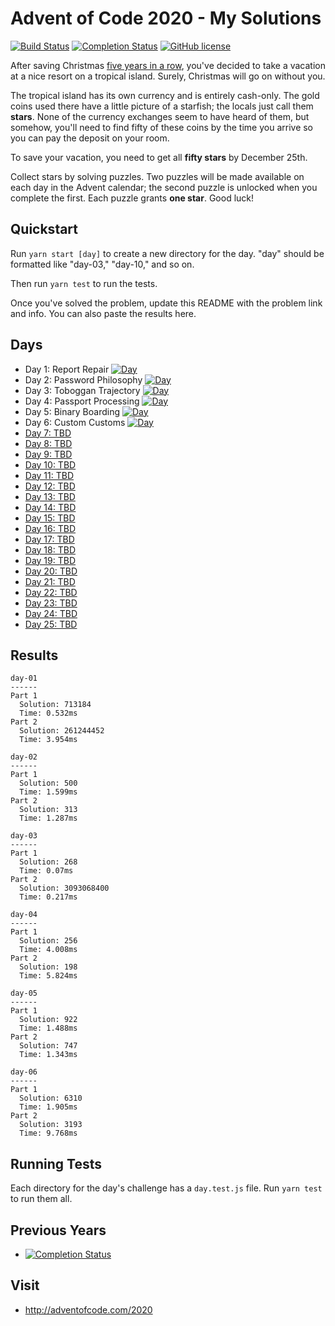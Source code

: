# Advent of Code 2020 - My Solutions
[![Build Status](https://github.com/jamieshark/advent-of-code-2020/workflows/build/badge.svg)](https://github.com/jamieshark/advent-of-code-2020/actions)
[![Completion Status](https://img.shields.io/endpoint?url=https://raw.githubusercontent.com/jamieshark/advent-of-code-2020/master/.github/badges/completion.json)](https://github.com/jamieshark/advent-of-code-2020)
[![GitHub license](https://img.shields.io/badge/license-MIT-blue.svg)](https://raw.githubusercontent.com/jamieshark/advent-of-code-2020/master/LICENSE)

After saving Christmas [five years in a row](https://adventofcode.com/events), you've decided to take a vacation at a nice resort on a tropical island. Surely, Christmas will go on without you.

The tropical island has its own currency and is entirely cash-only. The gold coins used there have a little picture of a starfish; the locals just call them **stars**. None of the currency exchanges seem to have heard of them, but somehow, you'll need to find fifty of these coins by the time you arrive so you can pay the deposit on your room.

To save your vacation, you need to get all **fifty stars** by December 25th.

Collect stars by solving puzzles. Two puzzles will be made available on each day in the Advent calendar; the second puzzle is unlocked when you complete the first. Each puzzle grants **one star**. Good luck!


## Quickstart

Run `yarn start [day]` to create a new directory for the day. "day" should be formatted like "day-03," "day-10," and so on.

Then run `yarn test` to run the tests.

Once you've solved the problem, update this README with the problem link and info. You can also paste the results here.
## Days

- Day 1: Report Repair [![Day](https://badgen.net/badge/01/%E2%98%85%E2%98%85/blue)](src/day-01)
- Day 2: Password Philosophy [![Day](https://badgen.net/badge/02/%E2%98%85%E2%98%85/blue)](src/day-02)
- Day 3: Toboggan Trajectory [![Day](https://badgen.net/badge/03/%E2%98%85%E2%98%85/blue)](src/day-03)
- Day 4: Passport Processing [![Day](https://badgen.net/badge/04/%E2%98%85%E2%98%85/blue)](src/day-04)
- Day 5: Binary Boarding [![Day](https://badgen.net/badge/05/%E2%98%85%E2%98%85/blue)](src/day-05)
- Day 6: Custom Customs [![Day](https://badgen.net/badge/06/%E2%98%85%E2%98%85/blue)](src/day-06)
- [Day 7: TBD](src/day-07/)
- [Day 8: TBD](src/day-08/)
- [Day 9: TBD](src/day-09/)
- [Day 10: TBD](src/day-10/)
- [Day 11: TBD](src/day-11/)
- [Day 12: TBD](src/day-12/)
- [Day 13: TBD](src/day-13/)
- [Day 14: TBD](src/day-14/)
- [Day 15: TBD](src/day-15/)
- [Day 16: TBD](src/day-16/)
- [Day 17: TBD](src/day-17/)
- [Day 18: TBD](src/day-18/)
- [Day 19: TBD](src/day-19/)
- [Day 20: TBD](src/day-20/)
- [Day 21: TBD](src/day-21/)
- [Day 22: TBD](src/day-22/)
- [Day 23: TBD](src/day-23/)
- [Day 24: TBD](src/day-24/)
- [Day 25: TBD](src/day-25/)

## Results
```
day-01
------
Part 1
  Solution: 713184
  Time: 0.532ms
Part 2
  Solution: 261244452
  Time: 3.954ms

day-02
------
Part 1
  Solution: 500
  Time: 1.599ms
Part 2
  Solution: 313
  Time: 1.287ms

day-03
------
Part 1
  Solution: 268
  Time: 0.07ms
Part 2
  Solution: 3093068400
  Time: 0.217ms

day-04
------
Part 1
  Solution: 256
  Time: 4.008ms
Part 2
  Solution: 198
  Time: 5.824ms

day-05
------
Part 1
  Solution: 922
  Time: 1.488ms
Part 2
  Solution: 747
  Time: 1.343ms

day-06
------
Part 1
  Solution: 6310
  Time: 1.905ms
Part 2
  Solution: 3193
  Time: 9.768ms
```
## Running Tests

Each directory for the day's challenge has a `day.test.js` file. Run `yarn test` to run them all.

## Previous Years
- [![Completion Status](https://img.shields.io/endpoint?url=https://raw.githubusercontent.com/jamieshark/advent-of-code-2019/master/.github/badges/completion.json&label=2019)](https://github.com/jamieshark/advent-of-code-2019)

## Visit
- http://adventofcode.com/2020
